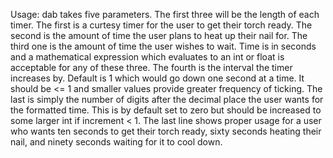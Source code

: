 Usage: dab takes five parameters. The first three will be the length of each timer. 
The first is a curtesy timer for the user to get their torch ready. 
The second is the amount of time the user plans to heat up their nail for. 
The third one is the amount of time the user wishes to wait. 
Time is in seconds and a mathematical expression which evaluates 
to an int or float is acceptable for any of these three. 
The fourth is the interval the timer increases by. Default is 1 which would go down one second at a time. 
It should be <= 1 and smaller values provide greater frequency of ticking. 
The last is simply the number of digits after the decimal place the user wants for the formatted time. 
This is by default set to zero but should be increased to some larger int if increment < 1. 
The last line shows proper usage for a user who wants ten seconds to get their torch ready, 
sixty seconds heating their nail, and ninety seconds waiting for it to cool down.

